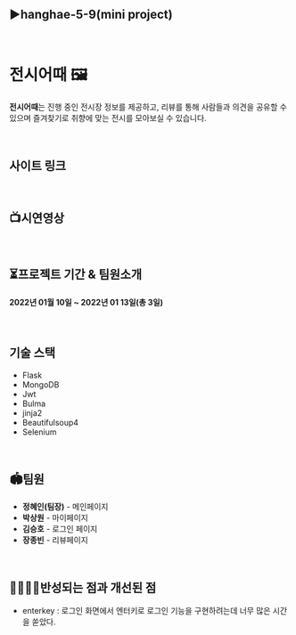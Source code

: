 ## ▶hanghae-5-9(mini project)

<br>

# 전시어때 🖼

 **전시어때**는 진행 중인 전시장 정보를 제공하고, 리뷰를 통해 사람들과 의견을 공유할 수 있으며 즐겨찾기로 취향에 맞는 전시를 모아보실 수 있습니다.

<br>

## 사이트 링크

<br>

## 📺시연영상

<br>

## ⏳프로젝트 기간 & 팀원소개
#### 2022년 01월 10일 ~ 2022년 01 13일(총 3일)

<br>

## 기술 스택
- Flask
- MongoDB
- Jwt
- Bulma
- jinja2
- Beautifulsoup4
- Selenium

<br>

## 🏟팀원
- **정혜인(팀장)** - 메인페이지
- **박상원** - 마이페이지
- **김승호** - 로그인 페이지
- **장종빈** - 리뷰페이지

<br>

## 👨‍👩‍👧‍👦반성되는 점과 개선된 점
* enterkey : 로그인 화면에서 엔터키로 로그인 기능을 구현하려는데 너무 많은 시간을 쏟았다.

